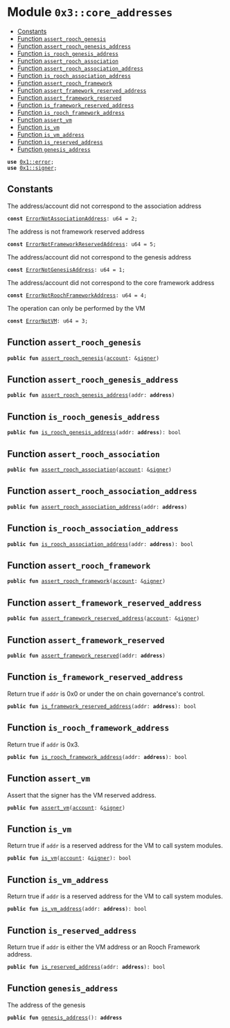 
<a name="0x3_core_addresses"></a>

# Module `0x3::core_addresses`



-  [Constants](#@Constants_0)
-  [Function `assert_rooch_genesis`](#0x3_core_addresses_assert_rooch_genesis)
-  [Function `assert_rooch_genesis_address`](#0x3_core_addresses_assert_rooch_genesis_address)
-  [Function `is_rooch_genesis_address`](#0x3_core_addresses_is_rooch_genesis_address)
-  [Function `assert_rooch_association`](#0x3_core_addresses_assert_rooch_association)
-  [Function `assert_rooch_association_address`](#0x3_core_addresses_assert_rooch_association_address)
-  [Function `is_rooch_association_address`](#0x3_core_addresses_is_rooch_association_address)
-  [Function `assert_rooch_framework`](#0x3_core_addresses_assert_rooch_framework)
-  [Function `assert_framework_reserved_address`](#0x3_core_addresses_assert_framework_reserved_address)
-  [Function `assert_framework_reserved`](#0x3_core_addresses_assert_framework_reserved)
-  [Function `is_framework_reserved_address`](#0x3_core_addresses_is_framework_reserved_address)
-  [Function `is_rooch_framework_address`](#0x3_core_addresses_is_rooch_framework_address)
-  [Function `assert_vm`](#0x3_core_addresses_assert_vm)
-  [Function `is_vm`](#0x3_core_addresses_is_vm)
-  [Function `is_vm_address`](#0x3_core_addresses_is_vm_address)
-  [Function `is_reserved_address`](#0x3_core_addresses_is_reserved_address)
-  [Function `genesis_address`](#0x3_core_addresses_genesis_address)


<pre><code><b>use</b> <a href="">0x1::error</a>;
<b>use</b> <a href="">0x1::signer</a>;
</code></pre>



<a name="@Constants_0"></a>

## Constants


<a name="0x3_core_addresses_ErrorNotAssociationAddress"></a>

The address/account did not correspond to the association address


<pre><code><b>const</b> <a href="core_addresses.md#0x3_core_addresses_ErrorNotAssociationAddress">ErrorNotAssociationAddress</a>: u64 = 2;
</code></pre>



<a name="0x3_core_addresses_ErrorNotFrameworkReservedAddress"></a>

The address is not framework reserved address


<pre><code><b>const</b> <a href="core_addresses.md#0x3_core_addresses_ErrorNotFrameworkReservedAddress">ErrorNotFrameworkReservedAddress</a>: u64 = 5;
</code></pre>



<a name="0x3_core_addresses_ErrorNotGenesisAddress"></a>

The address/account did not correspond to the genesis address


<pre><code><b>const</b> <a href="core_addresses.md#0x3_core_addresses_ErrorNotGenesisAddress">ErrorNotGenesisAddress</a>: u64 = 1;
</code></pre>



<a name="0x3_core_addresses_ErrorNotRoochFrameworkAddress"></a>

The address/account did not correspond to the core framework address


<pre><code><b>const</b> <a href="core_addresses.md#0x3_core_addresses_ErrorNotRoochFrameworkAddress">ErrorNotRoochFrameworkAddress</a>: u64 = 4;
</code></pre>



<a name="0x3_core_addresses_ErrorNotVM"></a>

The operation can only be performed by the VM


<pre><code><b>const</b> <a href="core_addresses.md#0x3_core_addresses_ErrorNotVM">ErrorNotVM</a>: u64 = 3;
</code></pre>



<a name="0x3_core_addresses_assert_rooch_genesis"></a>

## Function `assert_rooch_genesis`



<pre><code><b>public</b> <b>fun</b> <a href="core_addresses.md#0x3_core_addresses_assert_rooch_genesis">assert_rooch_genesis</a>(<a href="account.md#0x3_account">account</a>: &<a href="">signer</a>)
</code></pre>



<a name="0x3_core_addresses_assert_rooch_genesis_address"></a>

## Function `assert_rooch_genesis_address`



<pre><code><b>public</b> <b>fun</b> <a href="core_addresses.md#0x3_core_addresses_assert_rooch_genesis_address">assert_rooch_genesis_address</a>(addr: <b>address</b>)
</code></pre>



<a name="0x3_core_addresses_is_rooch_genesis_address"></a>

## Function `is_rooch_genesis_address`



<pre><code><b>public</b> <b>fun</b> <a href="core_addresses.md#0x3_core_addresses_is_rooch_genesis_address">is_rooch_genesis_address</a>(addr: <b>address</b>): bool
</code></pre>



<a name="0x3_core_addresses_assert_rooch_association"></a>

## Function `assert_rooch_association`



<pre><code><b>public</b> <b>fun</b> <a href="core_addresses.md#0x3_core_addresses_assert_rooch_association">assert_rooch_association</a>(<a href="account.md#0x3_account">account</a>: &<a href="">signer</a>)
</code></pre>



<a name="0x3_core_addresses_assert_rooch_association_address"></a>

## Function `assert_rooch_association_address`



<pre><code><b>public</b> <b>fun</b> <a href="core_addresses.md#0x3_core_addresses_assert_rooch_association_address">assert_rooch_association_address</a>(addr: <b>address</b>)
</code></pre>



<a name="0x3_core_addresses_is_rooch_association_address"></a>

## Function `is_rooch_association_address`



<pre><code><b>public</b> <b>fun</b> <a href="core_addresses.md#0x3_core_addresses_is_rooch_association_address">is_rooch_association_address</a>(addr: <b>address</b>): bool
</code></pre>



<a name="0x3_core_addresses_assert_rooch_framework"></a>

## Function `assert_rooch_framework`



<pre><code><b>public</b> <b>fun</b> <a href="core_addresses.md#0x3_core_addresses_assert_rooch_framework">assert_rooch_framework</a>(<a href="account.md#0x3_account">account</a>: &<a href="">signer</a>)
</code></pre>



<a name="0x3_core_addresses_assert_framework_reserved_address"></a>

## Function `assert_framework_reserved_address`



<pre><code><b>public</b> <b>fun</b> <a href="core_addresses.md#0x3_core_addresses_assert_framework_reserved_address">assert_framework_reserved_address</a>(<a href="account.md#0x3_account">account</a>: &<a href="">signer</a>)
</code></pre>



<a name="0x3_core_addresses_assert_framework_reserved"></a>

## Function `assert_framework_reserved`



<pre><code><b>public</b> <b>fun</b> <a href="core_addresses.md#0x3_core_addresses_assert_framework_reserved">assert_framework_reserved</a>(addr: <b>address</b>)
</code></pre>



<a name="0x3_core_addresses_is_framework_reserved_address"></a>

## Function `is_framework_reserved_address`

Return true if <code>addr</code> is 0x0 or under the on chain governance's control.


<pre><code><b>public</b> <b>fun</b> <a href="core_addresses.md#0x3_core_addresses_is_framework_reserved_address">is_framework_reserved_address</a>(addr: <b>address</b>): bool
</code></pre>



<a name="0x3_core_addresses_is_rooch_framework_address"></a>

## Function `is_rooch_framework_address`

Return true if <code>addr</code> is 0x3.


<pre><code><b>public</b> <b>fun</b> <a href="core_addresses.md#0x3_core_addresses_is_rooch_framework_address">is_rooch_framework_address</a>(addr: <b>address</b>): bool
</code></pre>



<a name="0x3_core_addresses_assert_vm"></a>

## Function `assert_vm`

Assert that the signer has the VM reserved address.


<pre><code><b>public</b> <b>fun</b> <a href="core_addresses.md#0x3_core_addresses_assert_vm">assert_vm</a>(<a href="account.md#0x3_account">account</a>: &<a href="">signer</a>)
</code></pre>



<a name="0x3_core_addresses_is_vm"></a>

## Function `is_vm`

Return true if <code>addr</code> is a reserved address for the VM to call system modules.


<pre><code><b>public</b> <b>fun</b> <a href="core_addresses.md#0x3_core_addresses_is_vm">is_vm</a>(<a href="account.md#0x3_account">account</a>: &<a href="">signer</a>): bool
</code></pre>



<a name="0x3_core_addresses_is_vm_address"></a>

## Function `is_vm_address`

Return true if <code>addr</code> is a reserved address for the VM to call system modules.


<pre><code><b>public</b> <b>fun</b> <a href="core_addresses.md#0x3_core_addresses_is_vm_address">is_vm_address</a>(addr: <b>address</b>): bool
</code></pre>



<a name="0x3_core_addresses_is_reserved_address"></a>

## Function `is_reserved_address`

Return true if <code>addr</code> is either the VM address or an Rooch Framework address.


<pre><code><b>public</b> <b>fun</b> <a href="core_addresses.md#0x3_core_addresses_is_reserved_address">is_reserved_address</a>(addr: <b>address</b>): bool
</code></pre>



<a name="0x3_core_addresses_genesis_address"></a>

## Function `genesis_address`

The address of the genesis


<pre><code><b>public</b> <b>fun</b> <a href="core_addresses.md#0x3_core_addresses_genesis_address">genesis_address</a>(): <b>address</b>
</code></pre>
